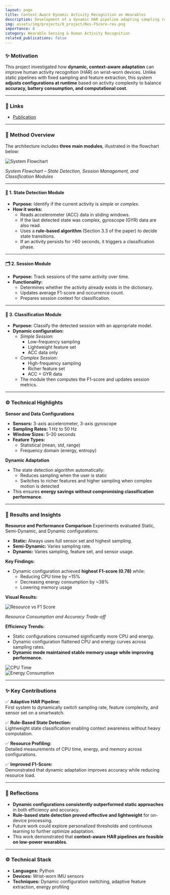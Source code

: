 ```yaml
---
layout: page
title: Context-Aware Dynamic Activity Recognition on Wearables
description: Development of a dynamic HAR pipeline adapting sampling rate, window length, and sensor usage to improve accuracy and efficiency on smartwatches.
img: assets/img/projects/8_project/Res-FScore-rev.png
importance: 8
category: Wearable Sensing & Human Activity Recognition
related_publications: false
---
```


### ✨ Motivation

This project investigated how **dynamic, context-aware adaptation** can improve human activity recognition (HAR) on wrist-worn devices. Unlike static pipelines with fixed sampling and feature extraction, this system **adjusts configurations at runtime** based on activity complexity to balance **accuracy, battery consumption, and computational cost**.

---

### 🔗 Links

- [Publication](https://doi.org/10.1016/j.compeleceng.2020.106949)

---

### 📘 Method Overview

The architecture includes **three main modules**, illustrated in the flowchart below:

<div class="row mt-3">
  <div class="col-sm-12 text-center">
    <img src="/assets/img/projects/8_project/Fig1_RevisionNov2020.png" alt="System Flowchart" class="img-fluid rounded z-depth-1">
    <p class="mt-2"><em>System Flowchart – State Detection, Session Management, and Classification Modules</em></p>
  </div>
</div>

---

#### 🚦 1. State Detection Module
- **Purpose:** Identify if the current activity is *simple* or *complex*.
- **How it works:**
  - Reads accelerometer (ACC) data in sliding windows.
  - If the last detected state was complex, gyroscope (GYR) data are also read.
  - Uses a **rule-based algorithm** (Section 3.3 of the paper) to decide state transitions.
  - If an activity persists for >60 seconds, it triggers a classification phase.

---

#### 🗂️ 2. Session Module
- **Purpose:** Track sessions of the same activity over time.
- **Functionality:**
  - Determines whether the activity already exists in the dictionary.
  - Updates average F1-score and occurrence count.
  - Prepares session context for classification.

---

#### 🧩 3. Classification Module
- **Purpose:** Classify the detected session with an appropriate model.
- **Dynamic configuration:**
  - *Simple Session:*
    - Low-frequency sampling
    - Lightweight feature set
    - ACC data only
  - *Complex Session:*
    - High-frequency sampling
    - Richer feature set
    - ACC + GYR data
  - The module then computes the F1-score and updates session metrics.

---

### ⚙️ Technical Highlights

**Sensor and Data Configurations**
- **Sensors:** 3-axis accelerometer, 3-axis gyroscope
- **Sampling Rates:** 1 Hz to 50 Hz
- **Window Sizes:** 5–30 seconds
- **Feature Types:**
  - Statistical (mean, std, range)
  - Frequency domain (energy, entropy)

**Dynamic Adaptation**
- The state detection algorithm automatically:
  - Reduces sampling when the user is static
  - Switches to richer features and higher sampling when complex motion is detected
- This ensures **energy savings without compromising classification performance**.

---

### 🧪 Results and Insights

**Resource and Performance Comparison**
Experiments evaluated Static, Semi-Dynamic, and Dynamic configurations:

- **Static:** Always uses full sensor set and highest sampling.
- **Semi-Dynamic:** Varies sampling rate.
- **Dynamic:** Varies sampling, feature set, and sensor usage.

**Key Findings:**
- Dynamic configuration achieved **highest F1-score (0.78)** while:
  - Reducing CPU time by ~15%
  - Decreasing energy consumption by ~38%
  - Lowering memory usage

**Visual Results:**

<div class="row mt-3">
  <div class="col-sm-6">
    <img src="/assets/img/projects/8_project/Res-FScore-rev2_new.png" alt="Resource vs F1 Score" class="img-fluid rounded z-depth-1">
    <p class="mt-2 text-center"><em>Resource Consumption and Accuracy Trade-off</em></p>
  </div>
</div>

**Efficiency Trends:**

- Static configurations consumed significantly more CPU and energy.
- Dynamic configuration flattened CPU and energy curves across sampling rates.
- **Dynamic mode maintained stable memory usage while improving performance.**

<div class="row mt-3">
  <div class="col-sm-6">
    <img src="/assets/img/projects/8_project/CPU-Fsel-rev.png" alt="CPU Time" class="img-fluid rounded z-depth-1">
  </div>
  <div class="col-sm-6">
    <img src="/assets/img/projects/8_project/Energy-Fsel-rev.png" alt="Energy Consumption" class="img-fluid rounded z-depth-1">
  </div>
</div>

---

### ✨ Key Contributions

✅ **Adaptive HAR Pipeline:**  
First system to dynamically switch sampling rate, feature complexity, and sensor set on a smartwatch.

✅ **Rule-Based State Detection:**  
Lightweight state classification enabling context awareness without heavy computation.

✅ **Resource Profiling:**  
Detailed measurements of CPU time, energy, and memory across configurations.

✅ **Improved F1-Score:**  
Demonstrated that dynamic adaptation improves accuracy while reducing resource load.

---

### 📝 Reflections

- **Dynamic configurations consistently outperformed static approaches** in both efficiency and accuracy.
- **Rule-based state detection proved effective and lightweight** for on-device processing.
- Future work could explore personalized thresholds and continuous learning to further optimize adaptation.
- This work demonstrated that **context-aware HAR pipelines are feasible on low-power wearables**.

---

### ⚙️ Technical Stack

- **Languages:** Python
- **Devices:** Wrist-worn IMU sensors
- **Techniques:** Dynamic configuration switching, adaptive feature extraction, energy profiling


